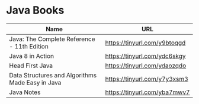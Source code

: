 # Java Books

| Name                                                                      | URL                                                      |
| ------------------------------------------------------------------------- | -------------------------------------------------------- |
|  Java: The Complete Reference - 11th Edition                        | https://tinyurl.com/y9btoqgd              |
| Java 8 in Action                             | https://tinyurl.com/ydc6skgy      |
| Head First Java                             | https://tinyurl.com/ydaozqdo      |
| Data Structures and Algorithms Made Easy in Java                             | https://tinyurl.com/y7y3xsm3      |
| Java Notes                             | https://tinyurl.com/yba7mwv7      |


